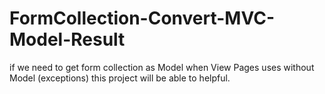 # FormCollection-Convert-MVC-Model-Result
if we need to get form collection as Model when View Pages uses without Model (exceptions) this project will be able to helpful.
